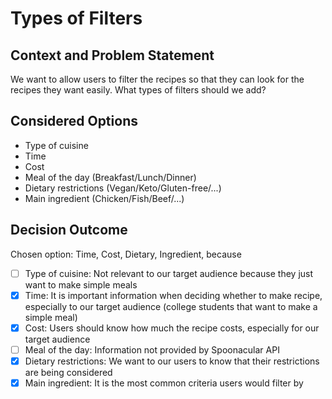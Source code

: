 # Types of Filters

## Context and Problem Statement

We want to allow users to filter the recipes so that they can look for the recipes they want easily.
What types of filters should we add?

## Considered Options

* Type of cuisine
* Time
* Cost
* Meal of the day (Breakfast/Lunch/Dinner)
* Dietary restrictions (Vegan/Keto/Gluten-free/...)
* Main ingredient (Chicken/Fish/Beef/...)

## Decision Outcome

Chosen option: Time, Cost, Dietary, Ingredient, because

* [ ] Type of cuisine: Not relevant to our target audience because they just want to make simple meals
* [x] Time: It is important information when deciding whether to make recipe, especially to our target audience (college students that want to make a simple meal)
* [x] Cost: Users should know how much the recipe costs, especially for our target audience
* [ ] Meal of the day: Information not provided by Spoonacular API 
* [x] Dietary restrictions: We want to our users to know that their restrictions are being considered
* [x] Main ingredient: It is the most common criteria users would filter by
